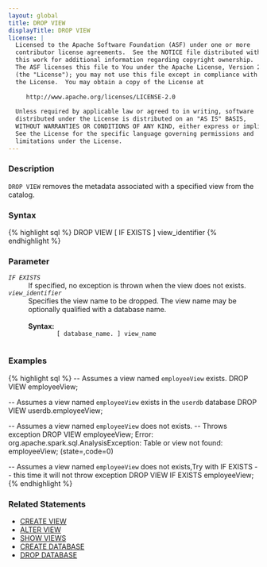 ```yaml
---
layout: global
title: DROP VIEW
displayTitle: DROP VIEW 
license: |
  Licensed to the Apache Software Foundation (ASF) under one or more
  contributor license agreements.  See the NOTICE file distributed with
  this work for additional information regarding copyright ownership.
  The ASF licenses this file to You under the Apache License, Version 2.0
  (the "License"); you may not use this file except in compliance with
  the License.  You may obtain a copy of the License at
 
     http://www.apache.org/licenses/LICENSE-2.0
 
  Unless required by applicable law or agreed to in writing, software
  distributed under the License is distributed on an "AS IS" BASIS,
  WITHOUT WARRANTIES OR CONDITIONS OF ANY KIND, either express or implied.
  See the License for the specific language governing permissions and
  limitations under the License.
---
```


### Description

`DROP VIEW` removes the metadata associated with a specified view from the catalog.

### Syntax

{% highlight sql %}
DROP VIEW [ IF EXISTS ] view_identifier
{% endhighlight %}

### Parameter

<dl>
  <dt><code><em>IF EXISTS</em></code></dt>
  <dd>
     If specified, no exception is thrown when the view does not exists.
  </dd>
  <dt><code><em>view_identifier</em></code></dt>
  <dd>
    Specifies the view name to be dropped. The view name may be optionally qualified with a database name.<br><br>
    <b> Syntax:</b>
      <code>
        [ database_name. ] view_name
      </code>
  </dd>
</dl>

### Examples

{% highlight sql %}
-- Assumes a view named `employeeView` exists.
DROP VIEW employeeView;

-- Assumes a view named `employeeView` exists in the `userdb` database
DROP VIEW userdb.employeeView;

-- Assumes a view named `employeeView` does not exists.
-- Throws exception
DROP VIEW employeeView;
  Error: org.apache.spark.sql.AnalysisException: Table or view not found: employeeView;
  (state=,code=0)

-- Assumes a view named `employeeView` does not exists,Try with IF EXISTS
-- this time it will not throw exception
DROP VIEW IF EXISTS employeeView;
{% endhighlight %}

### Related Statements

 * [CREATE VIEW](sql-ref-syntax-ddl-create-view.html)
 * [ALTER VIEW](sql-ref-syntax-ddl-alter-view.html)
 * [SHOW VIEWS](sql-ref-syntax-aux-show-views.html)
 * [CREATE DATABASE](sql-ref-syntax-ddl-create-database.html)
 * [DROP DATABASE](sql-ref-syntax-ddl-drop-database.html)
